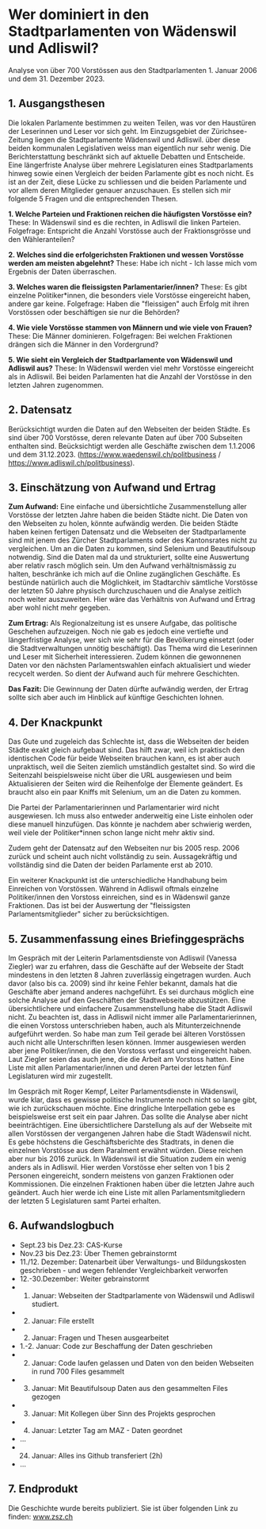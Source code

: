 # Wer dominiert in den Stadtparlamenten von Wädenswil und Adliswil?
Analyse von über 700 Vorstössen aus den Stadtparlamenten 1. Januar 2006 und dem 31. Dezember 2023.

## 1. Ausgangsthesen
Die lokalen Parlamente bestimmen zu weiten Teilen, was vor den Haustüren der Leserinnen und Leser vor sich geht. Im Einzugsgebiet der Zürichsee-Zeitung liegen die Stadtparlamente Wädenswil und Adliswil. über diese beiden kommunalen Legislativen weiss man eigentlich nur sehr wenig. Die Berichterstattung beschränkt sich auf aktuelle Debatten und Entscheide. Eine längerfriste Analyse über mehrere Legislaturen eines Stadtparlaments hinweg sowie einen Vergleich der beiden Parlamente gibt es noch nicht. Es ist an der Zeit, diese Lücke zu schliessen und die beiden Parlamente und vor allem deren Mitglieder genauer anzuschauen. Es stellen sich mir folgende 5 Fragen und die entsprechenden Thesen.

**1. Welche Parteien und Fraktionen reichen die häufigsten Vorstösse ein?** 
These: In Wädenswil sind es die rechten, in Adliswil die linken Parteien. Folgefrage: Entspricht die Anzahl Vorstösse auch der Fraktionsgrösse und den Wähleranteilen?

**2. Welches sind die erfolgerichsten Fraktionen und wessen Vorstösse werden am meisten abgelehnt?** 
These: Habe ich nicht - Ich lasse mich vom Ergebnis der Daten überraschen.

**3. Welches waren die fleissigsten Parlamentarier/innen?**
These: Es gibt einzelne Politiker*innen, die besonders viele Vorstösse eingereicht haben, andere gar keine. Folgefrage: Haben die "fleissigen" auch Erfolg mit ihren Vorstössen oder beschäftigen sie nur die Behörden?

**4. Wie viele Vorstösse stammen von Männern und wie viele von Frauen?** 
These: Die Männer dominieren. Folgefragen: Bei welchen Fraktionen drängen sich die Männer in den Vordergrund?

**5. Wie sieht ein Vergleich der Stadtparlamente von Wädenswil und Adliswil aus?** 
These: In Wädenswil werden viel mehr Vorstösse eingereicht als in Adliswil. Bei beiden Parlamenten hat die Anzahl der Vorstösse in den letzten Jahren zugenommen.


## 2. Datensatz 
Berücksichtigt wurden die Daten auf den Webseiten der beiden Städte. Es sind über 700 Vorstösse, deren relevante Daten auf über 700 Subseiten enthalten sind. Beücksichtigt werden alle Geschäfte zwischen dem 1.1.2006 und dem 31.12.2023. (https://www.waedenswil.ch/politbusiness / https://www.adliswil.ch/politbusiness). 


## 3. Einschätzung von Aufwand und Ertrag
**Zum Aufwand:** Eine einfache und übersichtliche Zusammenstellung aller Vorstösse der letzten Jahre haben die beiden Städte nicht. Die Daten von den Webseiten zu holen, könnte aufwändig werden. Die beiden Städte haben keinen fertigen Datensatz und die Webseiten der Stadtparlamente sind mit jenem des Zürcher Stadtparlaments oder des Kantonsrates nicht zu vergleichen. Um an die Daten zu kommen, sind Selenium und Beautifulsoup notwendig. Sind die Daten mal da und strukturiert, sollte eine Auswertung aber relativ rasch möglich sein. Um den Aufwand verhältnismässig zu halten, beschränke ich mich auf die Online zugänglichen Geschäfte. Es bestünde natürlich auch die Möglichkeit, im Stadtarchiv sämtliche Vorstösse der letzten 50 Jahre physisch durchzuschauen und die Analyse zeitlich noch weiter auszuweiten. Hier wäre das Verhältnis von Aufwand und Ertrag aber wohl nicht mehr gegeben.

**Zum Ertrag:** Als Regionalzeitung ist es unsere Aufgabe, das politische Geschehen aufzuzeigen. Noch nie gab es jedoch eine vertiefte und längerfristige Analyse, wer sich wie sehr für die Bevölkerung einsetzt (oder die Stadtverwaltungen unnötig beschäftigt). Das Thema wird die Leserinnen und Leser mit Sicherheit interessieren. Zudem können die gewonnenen Daten vor den nächsten Parlamentswahlen einfach aktualisiert und wieder recycelt werden. So dient der Aufwand auch für mehrere Geschichten.

**Das Fazit:** Die Gewinnung der Daten dürfte aufwändig werden, der Ertrag sollte sich aber auch im Hinblick auf künftige Geschichten lohnen.


## 4. Der Knackpunkt
Das Gute und zugeleich das Schlechte ist, dass die Webseiten der beiden Städte exakt gleich aufgebaut sind. Das hilft zwar, weil ich praktisch den identischen Code für beide Webseiten brauchen kann, es ist aber auch unpraktisch, weil die Seiten ziemlich umständlich gestaltet sind. So wird die Seitenzahl beispielsweise nicht über die URL ausgewiesen und beim Aktualisieren der Seiten wird die Reihenfolge der Elemente geändert. Es braucht also ein paar Kniffs mit Selenium, um an die Daten zu kommen.

Die Partei der Parlamentarierinnen und Parlamentarier wird nicht ausgewiesen. Ich muss also entweder anderweitig eine Liste einholen oder diese manuell hinzufügen. Das könnte je nachdem aber schwierig werden, weil viele der Politiker*innen schon lange nicht mehr aktiv sind.

Zudem geht der Datensatz auf den Webseiten nur bis 2005 resp. 2006 zurück und scheint auch nicht vollständig zu sein. Aussagekräftig und vollständig sind die Daten der beiden Parlamente erst ab 2010.

Ein weiterer Knackpunkt ist die unterschiedliche Handhabung beim Einreichen von Vorstössen. Während in Adliswil oftmals einzelne Politiker/innen den Vorstoss einreichen, sind es in Wädenswil ganze Fraktionen. Das ist bei der Auswertung der "fleissigsten Parlamentsmitglieder" sicher zu berücksichtigen.


## 5. Zusammenfassung eines Briefinggesprächs
Im Gespräch mit der Leiterin Parlamentsdienste von Adliswil (Vanessa Ziegler) war zu erfahren, dass die Geschäfte auf der Webseite der Stadt mindestens in den letzten 8 Jahren zuverlässig eingetragen wurden. Auch davor (also bis ca. 2009) sind ihr keine Fehler bekannt, damals hat die Geschäfte aber jemand anderes nachgeführt. Es sei durchaus möglich eine solche Analyse auf den Geschäften der Stadtwebseite abzustützen. Eine übersichtlichere und einfachere Zusammenstellung habe die Stadt Adliswil nicht. Zu beachten ist, dass  in Adliswil nicht immer alle Parlamentarierinnen, die einen Vorstoss unterschrieben haben, auch als Mitunterzeichnende aufgeführt werden. So habe man zum Teil gerade bei älteren Vorstössen auch nicht alle Unterschriften lesen können. Immer ausgewiesen werden aber jene Politiker/innen, die den Vorstoss verfasst und eingereicht haben. Laut Ziegler seien das auch jene, die die Arbeit am Vorstoss hatten. Eine Liste mit allen Parlamentarier/innen und deren Partei der letzten fünf Legislaturen wird mir zugestellt.

Im Gespräch mit Roger Kempf, Leiter Parlamentsdienste in Wädenswil, wurde klar, dass es gewisse politische Instrumente noch nicht so lange gibt, wie ich zurückschauen möchte. Eine dringliche Interpellation gebe es beispielsweise erst seit ein paar Jahren. Das sollte die Analyse aber nicht beeinträchtigen. 
Eine übersichtlichere Darstellung als auf der Webseite mit allen Vorstössen der vergangenen Jahren habe die Stadt Wädenswil nicht. Es gebe höchstens die Geschäftsberichte des Stadtrats, in denen die einzelnen Vorstösse aus dem Paralment erwähnt würden. Diese reichen aber nur bis 2016 zurück. In Wädenswil ist die Situation zudem ein wenig anders als in Adliswil. Hier werden Vorstösse eher selten von 1 bis 2 Personen eingereicht, sondern meistens von ganzen Fraktionen oder Kommissionen. Die einzelnen Fraktionen haben über die letzten Jahre auch geändert. Auch hier werde ich eine Liste mit allen Parlamentsmitgliedern der letzten 5 Legislaturen samt Partei erhalten.

## 6. Aufwandslogbuch
- Sept.23  bis Dez.23: CAS-Kurse
- Nov.23 bis Dez.23: Über Themen gebrainstormt
- 11./12. Dezember: Datenarbeit über Verwaltungs- und Bildungskosten geschrieben - und wegen fehlender Vergleichbarkeit verworfen
- 12.-30.Dezember: Weiter gebrainstormt
- 1. Januar: Webseiten der Stadtparlamente von Wädenswil und Adliswil studiert.
- 2. Januar: File erstellt
- 2. Januar: Fragen und Thesen ausgearbeitet
- 1.-2. Januar: Code zur Beschaffung der Daten geschrieben
- 2. Januar: Code laufen gelassen und Daten von den beiden Webseiten in rund 700 Files gesammelt
- 3. Januar: Mit Beautifulsoup Daten aus den gesammelten Files gezogen
- 3. Januar: Mit Kollegen über Sinn des Projekts gesprochen
- 4. Januar: Letzter Tag am MAZ - Daten geordnet
- ...
- 24. Januar: Alles ins Github transferiert (2h)
- ...

## 7. Endprodukt
Die Geschichte wurde bereits publiziert. Sie ist über folgenden Link zu finden: www.zsz.ch